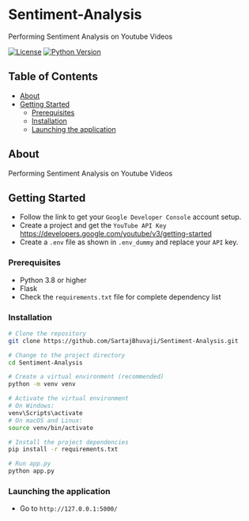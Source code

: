 # Sentiment-Analysis

Performing Sentiment Analysis on Youtube Videos

[![License](https://img.shields.io/badge/license-MIT-blue.svg)](LICENSE)
[![Python Version](https://img.shields.io/badge/python-3.8%20%7C%203.9%20%7C%203.10-blue)](https://www.python.org/downloads/)

## Table of Contents

- [About](#about)
- [Getting Started](#getting-started)
  - [Prerequisites](#prerequisites)
  - [Installation](#installation)
  - [Launching the application](#Launching-the-application)
<!-- - [Usage](#usage)
- [Contributing](#contributing)
- [License](#license)
- [Acknowledgments](#acknowledgments) -->

## About

<!-- Provide a brief introduction to your project. What is it about? What problem does it solve? What makes it unique? -->
Performing Sentiment Analysis on Youtube Videos
## Getting Started

<!-- Explain how to get started with your project. What are the prerequisites, and how should users set up their environment? -->
- Follow the link to get your `Google Developer Console` account setup.
- Create a project and get the `YouTube API Key` https://developers.google.com/youtube/v3/getting-started
- Create a `.env` file as shown in `.env_dummy` and replace your `API` key.

### Prerequisites

<!-- List any software, libraries, or dependencies that users need to have installed before they can use your project. For example: -->

- Python 3.8 or higher
- Flask
- Check the `requirements.txt` file for complete dependency list

### Installation

<!-- Provide step-by-step instructions on how to install your project. You can use code blocks if necessary: -->

```bash
# Clone the repository
git clone https://github.com/SartajBhuvaji/Sentiment-Analysis.git

# Change to the project directory
cd Sentiment-Analysis

# Create a virtual environment (recommended)
python -m venv venv

# Activate the virtual environment
# On Windows:
venv\Scripts\activate
# On macOS and Linux:
source venv/bin/activate

# Install the project dependencies
pip install -r requirements.txt

# Run app.py
python app.py
```

### Launching the application
- Go to `http://127.0.0.1:5000/`


